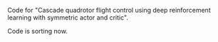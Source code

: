 Code for "Cascade quadrotor flight control using deep reinforcement learning with symmetric actor and critic".

Code is sorting now.
